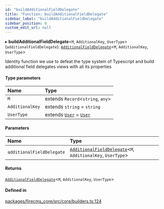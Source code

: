 ```yaml
---
id: "buildAdditionalFieldDelegate"
title: "Function: buildAdditionalFieldDelegate"
sidebar_label: "buildAdditionalFieldDelegate"
sidebar_position: 0
custom_edit_url: null
---
```


▸ **buildAdditionalFieldDelegate**\<`M`, `AdditionalKey`, `UserType`\>(`additionalFieldDelegate`): [`AdditionalFieldDelegate`](../interfaces/AdditionalFieldDelegate.md)\<`M`, `AdditionalKey`, `UserType`\>

Identity function we use to defeat the type system of Typescript and build
additional field delegates views with all its properties

#### Type parameters

| Name | Type |
| :------ | :------ |
| `M` | extends `Record`\<`string`, `any`\> |
| `AdditionalKey` | extends `string` = `string` |
| `UserType` | extends [`User`](../types/User.md) = [`User`](../types/User.md) |

#### Parameters

| Name | Type |
| :------ | :------ |
| `additionalFieldDelegate` | [`AdditionalFieldDelegate`](../interfaces/AdditionalFieldDelegate.md)\<`M`, `AdditionalKey`, `UserType`\> |

#### Returns

[`AdditionalFieldDelegate`](../interfaces/AdditionalFieldDelegate.md)\<`M`, `AdditionalKey`, `UserType`\>

#### Defined in

[packages/firecms_core/src/core/builders.ts:124](https://github.com/FireCMSco/firecms/blob/d45f3739/packages/firecms_core/src/core/builders.ts#L124)
